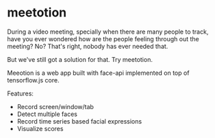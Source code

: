 # meetotion

During a video meeting, specially when there are many people to track, have you ever wondered how are the people feeling through out the meeting? No? That's right, nobody has ever needed that.

But we've still got a solution for that. Try meetotion.

Meeotion is a web app built with face-api implemented on top of tensorflow.js core.

Features:

- Record screen/window/tab
- Detect multiple faces
- Record time series based facial expressions
- Visualize scores
